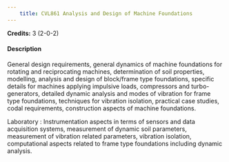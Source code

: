 ```yaml
---
    title: CVL861 Analysis and Design of Machine Foundations
---
```

**Credits:** 3 (2-0-2)



#### Description 
General design requirements, general dynamics of machine foundations for rotating and reciprocating machines, determination of soil properties, modelling, analysis and design of block/frame type foundations, specific details for machines applying impulsive loads, compressors and turbo-generators, detailed dynamic analysis and modes of vibration for frame type foundations, techniques for vibration isolation, practical case studies, codal requirements, construction aspects of machine foundations.

Laboratory : Instrumentation aspects in terms of sensors and data acquisition systems, measurement of dynamic soil parameters, measurement of vibration related parameters, vibration isolation, computational aspects related to frame type foundations including dynamic analysis.